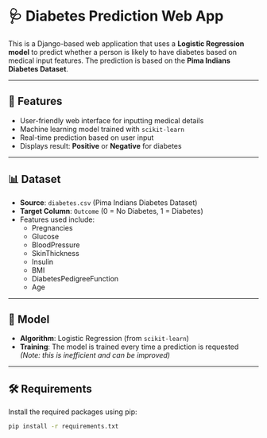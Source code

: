 # 🩺 Diabetes Prediction Web App

This is a Django-based web application that uses a **Logistic Regression model** to predict whether a person is likely to have diabetes based on medical input features. The prediction is based on the **Pima Indians Diabetes Dataset**.

---

## 🚀 Features

- User-friendly web interface for inputting medical details
- Machine learning model trained with `scikit-learn`
- Real-time prediction based on user input
- Displays result: **Positive** or **Negative** for diabetes

---

## 📊 Dataset

- **Source**: `diabetes.csv` (Pima Indians Diabetes Dataset)
- **Target Column**: `Outcome` (0 = No Diabetes, 1 = Diabetes)
- Features used include:
  - Pregnancies
  - Glucose
  - BloodPressure
  - SkinThickness
  - Insulin
  - BMI
  - DiabetesPedigreeFunction
  - Age

---

## 🧠 Model

- **Algorithm**: Logistic Regression (from `scikit-learn`)
- **Training**: The model is trained every time a prediction is requested *(Note: this is inefficient and can be improved)*

---

## 🛠️ Requirements

Install the required packages using pip:

```bash
pip install -r requirements.txt

